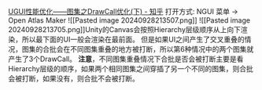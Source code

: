 [UGUI性能优化——图集之DrawCall优化(下) - 知乎](https://zhuanlan.zhihu.com/p/392565481)
打开方式: NGUI 菜单 -> Open Atlas Maker
![[Pasted image 20240928213507.png]]
![[Pasted image 20240928213705.png]]Unity的Canvas会按照Hierarchy层级顺序从上向下渲染，所以最下面的UI一般会渲染在最前面。 但是如果UI之间产生了交叉重叠的情况，图集的合批会在不同图集重叠的地方被打断，所以第6种情况中的两个图集就产生了3个DrawCall。
**注意**，不同图集重叠情况下合批是否会被打断主要是看Hierarchy层级的顺序，如果两个相同图集之间穿插了另一个不同的图集，则合批会被打断，如果没有，则合批不会被打断。